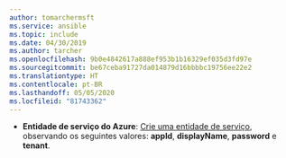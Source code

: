 ```yaml
---
author: tomarchermsft
ms.service: ansible
ms.topic: include
ms.date: 04/30/2019
ms.author: tarcher
ms.openlocfilehash: 9b0e4842617a888ef953b1b16329ef035d3fd97e
ms.sourcegitcommit: be67ceba91727da014879d16bbbbc19756ee22e2
ms.translationtype: HT
ms.contentlocale: pt-BR
ms.lasthandoff: 05/05/2020
ms.locfileid: "81743362"
---
```

- **Entidade de serviço do Azure**: [Crie uma entidade de serviço](/cli/azure/create-an-azure-service-principal-azure-cli?view=azure-cli-latest), observando os seguintes valores: **appId**, **displayName**, **password** e **tenant**.